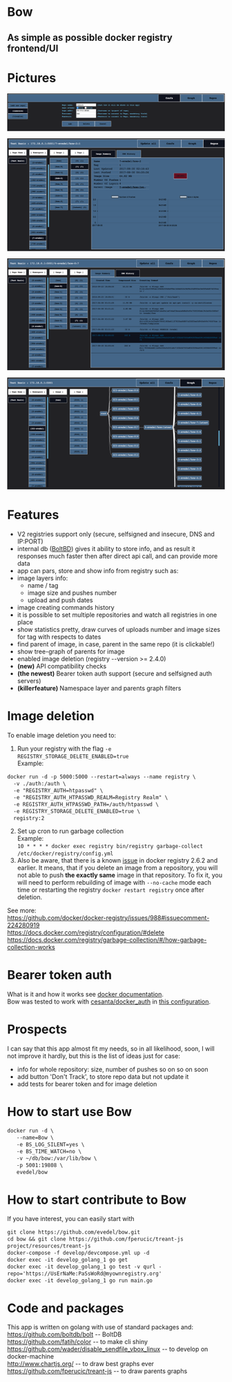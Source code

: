 Bow
==
## As simple as possible docker registry frontend/UI

Pictures
==
![](img/conf.png)  

![](img/info.png)

![](img/history.png)

![](img/parents.png)

Features
==  
- V2 registries support only (secure, selfsigned and insecure, DNS and IP:PORT)
- internal db ([BoltBD](https://github.com/boltdb/bolt)) gives it ability to store info, and as result it responses much faster then after direct api call, and can provide more data
- app can pars, store and show info from registry such as:
 - image layers info:
   - name / tag
   - image size and pushes number
   - upload and push dates
 - image creating commands history
- it is possible to set multiple repositories and watch all registries in one place
- show statistics pretty, draw curves of uploads number and image sizes for tag with respects to dates
- find parent of image, in case, parent in the same repo (it is clickable!)
- show tree-graph of parents for image
- enabled image deletion (registry --version >= 2.4.0)
- __(new)__ API compatibility checks
- __(the newest)__ Bearer token auth support (secure and selfsigned auth servers)
- __(killerfeature)__ Namespace layer and parents graph filters

Image deletion
==
To enable image deletion you need to:  
1. Run your registry with the flag `-e REGISTRY_STORAGE_DELETE_ENABLED=true`  
Example:  
```
docker run -d -p 5000:5000 --restart=always --name registry \
  -v ./auth:/auth \
  -e "REGISTRY_AUTH=htpasswd" \
  -e "REGISTRY_AUTH_HTPASSWD_REALM=Registry Realm" \
  -e REGISTRY_AUTH_HTPASSWD_PATH=/auth/htpasswd \
  -e REGISTRY_STORAGE_DELETE_ENABLED=true \
  registry:2
```  
2. Set up cron to run garbage collection  
Example:  
`10 * * * * docker exec registry bin/registry garbage-collect /etc/docker/registry/config.yml`  
3. Also be aware, that there is a known [issue](https://github.com/docker/distribution/issues/1939) in docker registry 2.6.2 and earlier. It means, that if you delete an image from a repository, you will not able to push __the exactly same__ image in that repository. To fix it, you will need to perform rebuilding of image with `--no-cache` mode each time or restarting the registry `docker restart registry` once after deletion.

See more:  
https://github.com/docker/docker-registry/issues/988#issuecomment-224280919  
https://docs.docker.com/registry/configuration/#delete  
https://docs.docker.com/registry/garbage-collection/#/how-garbage-collection-works

Bearer token auth
==
What is it and how it works see [docker documentation](https://docs.docker.com/registry/spec/auth/token/).  
Bow was tested to work with [cesanta/docker_auth](https://github.com/cesanta/docker_auth) in [this configuration](develop/devcompose.yml).  

Prospects
==
I can say that this app almost fit my needs, so in all likelihood, soon, I will not improve it hardly, but this is the list of ideas just for case:  
- info for whole repository: size, number of pushes so on so on soon
- add button 'Don't Track', to store repo data but not update it
- add tests for bearer token and for image deletion

How to start use Bow
==
```
docker run -d \
   --name=Bow \
   -e BS_LOG_SILENT=yes \
   -e BS_TIME_WATCH=no \
   -v ~/db/bow:/var/lib/bow \
   -p 5001:19808 \
   evedel/bow
```
How to start contribute to Bow
==
If you have interest, you can easily start with
```
git clone https://github.com/evedel/bow.git
cd bow && git clone https://github.com/fperucic/treant-js project/resources/treant-js
docker-compose -f develop/devcompose.yml up -d
docker exec -it develop_golang_1 go get
docker exec -it develop_golang_1 go test -v qurl -repo='https://UsErNaMe:PaSsWoRd@myownregistry.org'
docker exec -it develop_golang_1 go run main.go
```
Code and packages
==
This app is written on golang with use of standard packages and:  
https://github.com/boltdb/bolt -- BoltDB  
https://github.com/fatih/color -- to make cli shiny  
https://github.com/wader/disable_sendfile_vbox_linux -- to develop on docker-machine  
http://www.chartjs.org/ -- to draw best graphs ever  
https://github.com/fperucic/treant-js -- to draw parents graphs  
